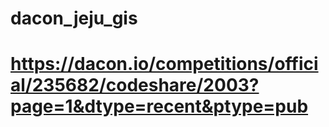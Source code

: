 # dacon_jeju_gis
# https://dacon.io/competitions/official/235682/codeshare/2003?page=1&dtype=recent&ptype=pub
